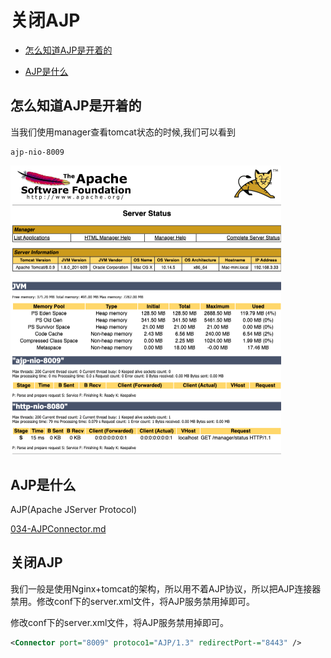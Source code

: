 # 关闭AJP

- [怎么知道AJP是开着的](#怎么知道AJP是开着的)

- [AJP是什么](#AJP是什么)

## 怎么知道AJP是开着的

当我们使用manager查看tomcat状态的时候,我们可以看到

```
ajp-nio-8009
```



<img src="../../assets/image-20201031214808684.png" alt="image-20201031214808684" style="zoom:50%;" />



## AJP是什么

AJP(Apache JServer Protocol)

 [034-AJPConnector.md](../060-Tomcat架构/034-AJPConnector.md) 

## 关闭AJP

我们一般是使用Nginx+tomcat的架构，所以用不着AJP协议，所以把AJP连接器禁用。修改conf下的server.xml文件，将AJP服务禁用掉即可。

修改conf下的server.xml文件，将AJP服务禁用掉即可。

```xml
<Connector port="8009" protoco1="AJP/1.3" redirectPort-="8443" />
```

